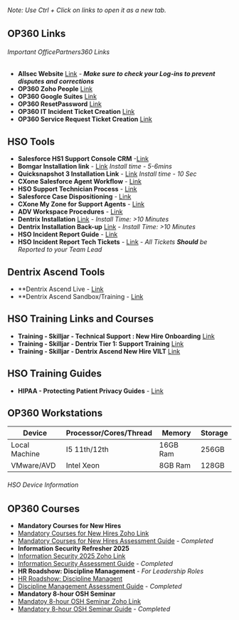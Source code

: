 ###### *Note: Use Ctrl + Click on links to open it as a new tab.*
## **OP360 Links**
###### *Important OfficePartners360 Links*
- **Allsec Website** [Link](https://www.allsechro.ph/OP360/Common/HomePage.aspx) - ***Make sure to check your Log-ins to prevent disputes and corrections***
- **OP360 Zoho People** [Link](https://people.zoho.com/ops360/zp#home/myspace/overview-profile)
- **OP360 Google Suites** [Link](https://mail.google.com/mail/u/0/?pli=1#inbox)
- **OP360 ResetPassword** [Link](https://resetpw.officepartners360.com/authorization.do)
- **OP360 IT Incident Ticket Creation** [Link](https://servicedesk.officepartners360.com/support/tickets/new)
- **OP360 Service Request Ticket Creation** [Link](https://servicedesk.officepartners360.com/support/catalog/items?popular=true)
## **HSO Tools**
- **Salesforce HS1 Support Console CRM** -[Link](https://henryscheinone.lightning.force.com/lightning/page/home)
- **Bomgar Installation link** - [Link](https://drive.google.com/file/d/1NnUVNIHMLOhLwGQrGc3UY6U5R20QgRog/view?usp=drive_link) *Install time - 5-6mins*
- **Quicksnapshot 3 Installation Link** - [Link](https://drive.google.com/file/d/1hU_WHQWeoz5O4lQdkv_SJ08VrryfKPvy/view?usp=drive_link)  *Install time - 10 Sec*
- **CXone Salesforce Agent Workflow** - [Link](https://henryschein1.sharepoint.com/sites/CustomerServicesSOPs/Shared%20Documents/Forms/AllItems.aspx?id=%2Fsites%2FCustomerServicesSOPs%2FShared%20Documents%2FCXone%2FSalesforce%20Agent%2FCXone%20Salesforce%20Agent%20Workflow%2Epdf&parent=%2Fsites%2FCustomerServicesSOPs%2FShared%20Documents%2FCXone%2FSalesforce%20Agent)
- **HSO Support Technician Process** - [Link](https://henryschein1.sharepoint.com/sites/CustomerServicesSOPs/Shared%20Documents/Forms/AllItems.aspx?id=%2Fsites%2FCustomerServicesSOPs%2FShared%20Documents%2FSupport%20Technicians%2FSupport%20Technician%20Process%2Epdf&parent=%2Fsites%2FCustomerServicesSOPs%2FShared%20Documents%2FSupport%20Technicians)
- **Salesforce Case Dispositioning** - [Link](https://henryschein1.sharepoint.com/sites/CustomerServicesSOPs/Shared%20Documents/Forms/AllItems.aspx?id=%2Fsites%2FCustomerServicesSOPs%2FShared%20Documents%2FSupport%20Technicians%2FSalesforce%20Case%20Dispositioning%2Epdf&parent=%2Fsites%2FCustomerServicesSOPs%2FShared%20Documents%2FSupport%20Technicians)
- **CXone My Zone for Support Agents** - [Link](https://henryschein1.sharepoint.com/sites/CustomerServicesSOPs/Shared%20Documents/Forms/AllItems.aspx?id=%2Fsites%2FCustomerServicesSOPs%2FShared%20Documents%2FCXone%2FCXone%20My%20Zone%20for%20Support%20Agents%2Epdf&parent=%2Fsites%2FCustomerServicesSOPs%2FShared%20Documents%2FCXone)
- **ADV Workspace Procedures** - [Link](https://henryschein1.sharepoint.com/sites/CustomerServicesSOPs/Shared%20Documents/Forms/AllItems.aspx?id=%2Fsites%2FCustomerServicesSOPs%2FShared%20Documents%2FTraining%2FWork%20Instructions%2FAVD%20Workspace%20Process%2Epdf&parent=%2Fsites%2FCustomerServicesSOPs%2FShared%20Documents%2FTraining%2FWork%20Instructions)
- **Dentrix Installation** [Link](https://henryschein1-my.sharepoint.com/:u:/g/personal/cylvon_drake_henryscheinone_com/EYH_67Ecsz5JhIaZke5FTlwB4O5BXIVEUI91VUIQU0I33w?e=cRzuRL) - *Install Time: >10 Minutes*
- **Dentrix Installation Back-up** [Link](https://drive.google.com/file/d/1juZcJBprVLatppJvkCdk1nDdD78ZC5nV/view?usp=drive_link) - *Install Time: >10 Minutes*
- **HSO Incident Report Guide** - [Link](https://docs.google.com/document/d/1o2ZXuiT_2iye9N4t4VNB28ZrhBL47E5siRtJSUkk7pc/edit?tab=t.0)
- **HSO Incident Report Tech Tickets** - [Link](https://docs.google.com/spreadsheets/d/1rpar5qKJFCiKN3rA4x0dxiXBYUqHiSY535hcTEC0QL4/edit?gid=0#gid=0) - *All Tickets **Should** be Reported to your Team Lead*

## **Dentrix Ascend Tools**
- **Dentrix Ascend Live - [Link](https://live.dentrixascend.com/login)
- **Dentrix Ascend Sandbox/Training - [Link](https://beta.gryphondds.com/pm#/dashboard)
## **HSO Training Links and Courses**
- **Training - Skilljar - Technical Support : New Hire Onboarding** [Link](https://hso.skilljar.com/path/technical-support-new-hire-onboarding-series)
- **Training - Skilljar - Dentrix Tier 1: Support Training** [Link](https://hso.skilljar.com/dentrix-tier-1-support-training)
- **Training - Skilljar - Dentrix Ascend New Hire VILT** [Link](https://hso.skilljar.com/dentrix-ascend-new-hire-vilt/152775)
## **HSO Training Guides**
- **HIPAA - Protecting Patient Privacy Guides** - [Link](https://docs.google.com/spreadsheets/d/1jDa10lR0u9Gi9n_5PA_D9ePFCEjdWw4EhznXVwMkxaY/edit?gid=263501395#gid=263501395)

## **OP360 Workstations**

| Device        | Processor/Cores/Thread           | Memory           | Storage |
|---------------|----------------------------------|------------------|---------|
| Local Machine | I5 11th/12th                     | 16GB Ram         | 256GB   |
| VMware/AVD    | Intel Xeon                       | 8GB Ram          | 128GB   |
###### *HSO Device Information*
 

## **OP360 Courses** 
- **Mandatory Courses for New Hires**
- [Mandatory Courses for New Hires Zoho Link](https://people.op360.com/ops360/training#lms-view/course/619096000106698857/module)
- [Mandatory Courses for New Hires Assessment Guide](https://docs.google.com/spreadsheets/d/1jDa10lR0u9Gi9n_5PA_D9ePFCEjdWw4EhznXVwMkxaY/edit?gid=268678928#gid=268678928) - *Completed*
- **Information Security Refresher 2025**
- [Information Security 2025 Zoho Link](https://people.op360.com/ops360/training#lms-view/course/619096000248822639/overview)
- [Information Security Assessment Guide](https://docs.google.com/spreadsheets/d/1jDa10lR0u9Gi9n_5PA_D9ePFCEjdWw4EhznXVwMkxaY/edit?gid=0#gid=0) - *Completed*
- **HR Roadshow: Discipline Management**        -     *For Leadership Roles*
- [HR Roadshow: Discipline Managent](https://people.op360.com/ops360/training#lms-view/course/619096000107703201/overview)
- [Discipline Management Assessment Guide](https://docs.google.com/spreadsheets/d/1jDa10lR0u9Gi9n_5PA_D9ePFCEjdWw4EhznXVwMkxaY/edit?gid=980605503#gid=980605503) - *Completed*
- **Mandatory 8-hour OSH Seminar**
- [Mandatoy 8-hour OSH Seminar Zoho Link](https://people.zoho.com/ops360/training#lms-view/course/619096000103264566/module)
- [Mandatory 8-hour OSH Seminar Guide](https://docs.google.com/spreadsheets/d/1jDa10lR0u9Gi9n_5PA_D9ePFCEjdWw4EhznXVwMkxaY/edit?gid=297718934#gid=297718934) - *Completed*


